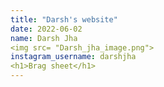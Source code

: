 ```yaml
---
title: "Darsh's website"
date: 2022-06-02
name: Darsh Jha
<img src= "Darsh_jha_image.png">
instagram_username: darshjha
<h1>Brag sheet</h1>
---
```

